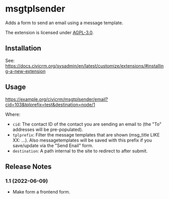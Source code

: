 # msgtplsender

Adds a form to send an email using a message template.

The extension is licensed under [AGPL-3.0](LICENSE.txt).

## Installation

See: https://docs.civicrm.org/sysadmin/en/latest/customize/extensions/#installing-a-new-extension

## Usage

https://example.org/civicrm/msgtplsender/email?cid=103&tplprefix=test&destination=node/1

Where:
* `cid`: The contact ID of the contact you are sending an email to (the "To" addresses will be pre-populated).
* `tplprefix`: Filter the message templates that are shown (msg_title LIKE XX: ...). Also messagetemplates will be saved with this prefix if you save/update via the "Send Enail" form.
* `destination`: A path internal to the site to redirect to after submit.

## Release Notes

### 1.1 (2022-06-09)

* Make form a frontend form.
